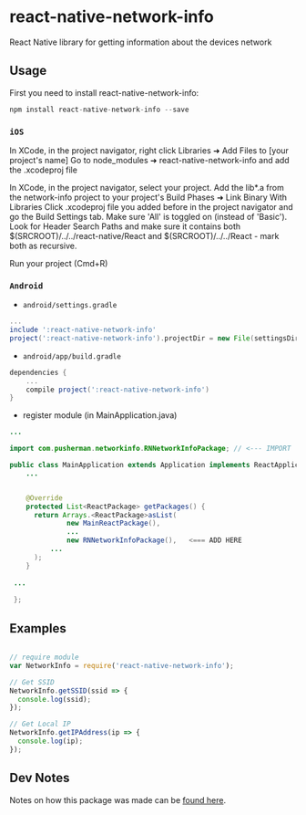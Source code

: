 # react-native-network-info

React Native library for getting information about the devices network

## Usage

First you need to install react-native-network-info:

```javascript
npm install react-native-network-info --save
```

### `iOS`

In XCode, in the project navigator, right click Libraries ➜ Add Files to [your project's name] Go to node_modules ➜ react-native-network-info and add the .xcodeproj file

In XCode, in the project navigator, select your project. Add the lib*.a from the network-info project to your project's Build Phases ➜ Link Binary With Libraries Click .xcodeproj file you added before in the project navigator and go the Build Settings tab. Make sure 'All' is toggled on (instead of 'Basic'). Look for Header Search Paths and make sure it contains both $(SRCROOT)/../../react-native/React and $(SRCROOT)/../../React - mark both as recursive.

Run your project (Cmd+R)

### `Android`

* `android/settings.gradle`

```gradle
...
include ':react-native-network-info'
project(':react-native-network-info').projectDir = new File(settingsDir, '../node_modules/react-native-network-info/android')
```
* `android/app/build.gradle`

```gradle
dependencies {
	...
	compile project(':react-native-network-info')
}
```

* register module (in MainApplication.java)

```java
...

import com.pusherman.networkinfo.RNNetworkInfoPackage; // <--- IMPORT

public class MainApplication extends Application implements ReactApplication {
	...


    @Override
    protected List<ReactPackage> getPackages() {
      return Arrays.<ReactPackage>asList(
              new MainReactPackage(),
              ...
              new RNNetworkInfoPackage(),	<=== ADD HERE
	      ...
      );
    }
    
 ...
 
 };
```

## Examples

```javascript

// require module
var NetworkInfo = require('react-native-network-info');

// Get SSID
NetworkInfo.getSSID(ssid => {
  console.log(ssid);
});

// Get Local IP
NetworkInfo.getIPAddress(ip => {
  console.log(ip);
});

```

## Dev Notes
Notes on how this package was made can be [found here](http://eastcodes.com/packaging-and-sharing-react-native-modules "Packaging and Sharing React Native Modules").


